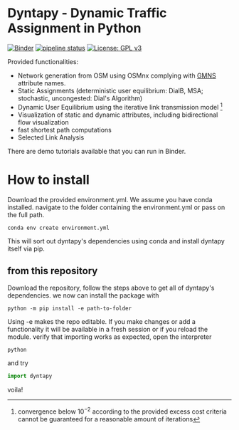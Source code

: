# Dyntapy - Dynamic Traffic Assignment in Python
[![Binder](https://mybinder.org/badge_logo.svg)](https://mybinder.org/v2/git/https%3A%2F%2Fgitlab.kuleuven.be%2FITSCreaLab%2Fpublic-toolboxes%2Fdyntapy/HEAD?urlpath=/tree/tutorials)
[![pipeline status](https://gitlab.kuleuven.be/ITSCreaLab/public-toolboxes/dyntapy/badges/master/pipeline.svg)](https://gitlab.kuleuven.be/ITSCreaLab/public-toolboxes/dyntapy/-/commits/master)
[![License: GPL v3](https://img.shields.io/badge/License-GPLv3-blue.svg)](https://www.gnu.org/licenses/gpl-3.0)



Provided functionalities:
- Network generation from OSM using OSMnx complying with [GMNS](https://github.com/zephyr-data-specs/GMNS) attribute names.
- Static Assignments (deterministic user equilibrium: DialB, MSA; stochastic, uncongested: Dial's Algorithm)
- Dynamic User Equilibrium using the iterative link transmission model [^1]
- Visualization of static and dynamic attributes, including bidirectional flow visualization
- fast shortest path computations
- Selected Link Analysis


[^1]: convergence below $`10^{-2}`$ according to the provided excess cost criteria cannot be guaranteed for a reasonable amount of iterations

There are demo tutorials available that you can run in Binder.

# How to install
Download the provided environment.yml. We assume you have conda installed. 
navigate to the folder containing the environment.yml or pass on the full path.
```shell
conda env create environment.yml 
```
This will sort out dyntapy's dependencies using conda and install dyntapy itself via pip.

## from this repository 
Download the repository, follow the steps above to get all of dyntapy's dependencies.
we now can install the package with
```shell
python -m pip install -e path-to-folder
```
Using -e makes the repo editable.
If you make changes or add a functionality it will be available in a fresh session
or if you reload the module.
verify that importing works as expected, open the interpreter
```shell
python
```
and try
```python
import dyntapy
```
voila!

